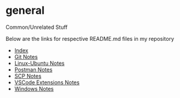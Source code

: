# general

Common/Unrelated Stuff

Below are the links for respective README.md files in my repository

* [Index](https://aasisodiya.github.io/general/)
* [Git Notes](https://aasisodiya.github.io/general/git)
* [Linux-Ubuntu Notes](https://aasisodiya.github.io/general/linux-ubuntu)
* [Postman Notes](https://aasisodiya.github.io/general/postman)
* [SCP Notes](https://aasisodiya.github.io/general/scp)
* [VSCode Extensions Notes](https://aasisodiya.github.io/general/vscode-extensions)
* [Windows Notes](https://aasisodiya.github.io/general/windows)
